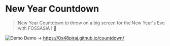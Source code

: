 # New Year Countdown
> New Year Countdown to throw on a big screen for the New Year's Eve with FOSSASIA ! :tada:

![Demo](https://user-images.githubusercontent.com/74094829/188412680-fe87dc60-f18d-47ac-bb53-22aa97786e58.png)
Demo &rarr; https://0x48piraj.github.io/countdown/

